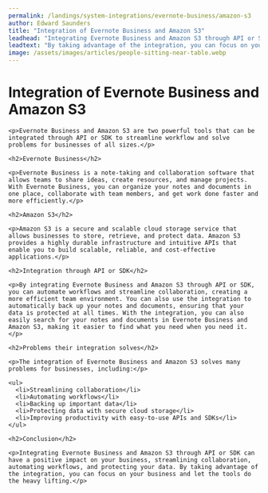 ```yaml
---
permalink: /landings/system-integrations/evernote-business/amazon-s3
author: Edward Saunders
title: "Integration of Evernote Business and Amazon S3"
leadhead: "Integrating Evernote Business and Amazon S3 through API or SDK can have a positive impact on your business, streamlining collaboration, automating workflows, and protecting your data"
leadtext: "By taking advantage of the integration, you can focus on your business and let the tools do the heavy lifting."
image: /assets/images/articles/people-sitting-near-table.webp
---
```

<div class="arttext">    <h1>Integration of Evernote Business and Amazon S3</h1>

    <p>Evernote Business and Amazon S3 are two powerful tools that can be integrated through API or SDK to streamline workflow and solve problems for businesses of all sizes.</p>

    <h2>Evernote Business</h2>

    <p>Evernote Business is a note-taking and collaboration software that allows teams to share ideas, create resources, and manage projects. With Evernote Business, you can organize your notes and documents in one place, collaborate with team members, and get work done faster and more efficiently.</p>

    <h2>Amazon S3</h2>

    <p>Amazon S3 is a secure and scalable cloud storage service that allows businesses to store, retrieve, and protect data. Amazon S3 provides a highly durable infrastructure and intuitive APIs that enable you to build scalable, reliable, and cost-effective applications.</p>

    <h2>Integration through API or SDK</h2>

    <p>By integrating Evernote Business and Amazon S3 through API or SDK, you can automate workflows and streamline collaboration, creating a more efficient team environment. You can also use the integration to automatically back up your notes and documents, ensuring that your data is protected at all times. With the integration, you can also easily search for your notes and documents in Evernote Business and Amazon S3, making it easier to find what you need when you need it.</p>

    <h2>Problems their integration solves</h2>

    <p>The integration of Evernote Business and Amazon S3 solves many problems for businesses, including:</p>

    <ul>
      <li>Streamlining collaboration</li>
      <li>Automating workflows</li>
      <li>Backing up important data</li>
      <li>Protecting data with secure cloud storage</li>
      <li>Improving productivity with easy-to-use APIs and SDKs</li>
    </ul>

    <h2>Conclusion</h2>

    <p>Integrating Evernote Business and Amazon S3 through API or SDK can have a positive impact on your business, streamlining collaboration, automating workflows, and protecting your data. By taking advantage of the integration, you can focus on your business and let the tools do the heavy lifting.</p>
</div>